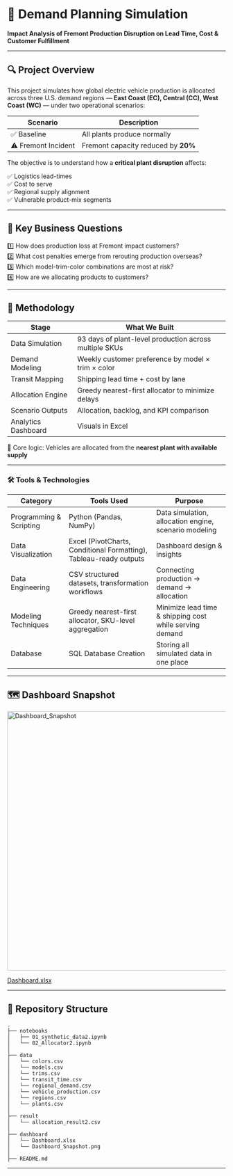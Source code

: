 # 🚗 Demand Planning Simulation
**Impact Analysis of Fremont Production Disruption on Lead Time, Cost & Customer Fulfillment**

---

## 🔍 Project Overview

This project simulates how global electric vehicle production is allocated across three U.S. demand regions — **East Coast (EC), Central (CC), West Coast (WC)** — under two operational scenarios:

| Scenario | Description |
|---------|-------------|
| ✅ Baseline | All plants produce normally |
| ⚠️ Fremont Incident | Fremont capacity reduced by **20%** |

The objective is to understand how a **critical plant disruption** affects:
 
✅ Logistics lead-times  
✅ Cost to serve  
✅ Regional supply alignment  
✅ Vulnerable product-mix segments

---

## 🎯 Key Business Questions

1️⃣ How does production loss at Fremont impact customers?  
2️⃣ What cost penalties emerge from rerouting production overseas?  
3️⃣ Which model-trim-color combinations are most at risk?  
4️⃣ How are we allocating products to customers? 

---

## 🧠 Methodology

| Stage | What We Built |
|------|---------------|
| Data Simulation | 93 days of plant-level production across multiple SKUs |
| Demand Modeling | Weekly customer preference by model × trim × color |
| Transit Mapping | Shipping lead time + cost by lane |
| Allocation Engine | Greedy nearest-first allocator to minimize delays |
| Scenario Outputs | Allocation, backlog, and KPI comparison |
| Analytics Dashboard | Visuals in Excel |

📌 Core logic: Vehicles are allocated from the **nearest plant with available supply**  

---

### 🛠 Tools & Technologies

| Category | Tools Used | Purpose |
|---------|------------|--------|
| Programming & Scripting | Python (Pandas, NumPy) | Data simulation, allocation engine, scenario modeling |
| Data Visualization | Excel (PivotCharts, Conditional Formatting), Tableau-ready outputs | Dashboard design & insights |
| Data Engineering | CSV structured datasets, transformation workflows | Connecting production → demand → allocation |
| Modeling Techniques | Greedy nearest-first allocator, SKU-level aggregation | Minimize lead time & shipping cost while serving demand |
| Database | SQL Database Creation | Storing all simulated data in one place |



---

## 🗺 Dashboard Snapshot

<img width="927" height="596" alt="Dashboard_Snapshot" src="https://github.com/user-attachments/assets/515f90de-8b84-465f-9e40-3075833dd36d" />

[Dashboard.xlsx](https://github.com/user-attachments/files/23215218/Dashboard.xlsx)


---

## 📁 Repository Structure

    .
    ├── notebooks
    │   ├── 01_synthetic_data2.ipynb
    │   └── 02_Allocator2.ipynb
    │ 
    ├── data
    │   └── colors.csv
    │   └── models.csv
    │   └── trims.csv
    │   └── transit_time.csv
    │   └── regional_demand.csv
    │   └── vehicle_production.csv
    │   └── regions.csv
    │   └── plants.csv
    │ 
    ├── result
    │   └── allocation_result2.csv
    │ 
    ├── dashboard
    │   └── Dashboard.xlsx
    │   └── Dashboard_Snapshot.png
    │ 
    ├── README.md

---
